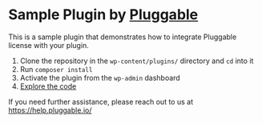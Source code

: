 # Sample Plugin by [Pluggable](https://pluggable.io)

This is a sample plugin that demonstrates how to integrate Pluggable license with your plugin.

1. Clone the repository in the `wp-content/plugins/` directory and `cd` into it
2. Run `composer install`
3. Activate the plugin from the `wp-admin` dashboard
4. [Explore the code](https://github.com/pluggableio/sample-plugin/blob/master/sample-plugin.php)

If you need further assistance, please reach out to us at https://help.pluggable.io/